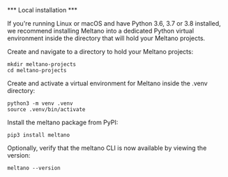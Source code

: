 *** Local installation ***

If you're running Linux or macOS and have Python 3.6, 3.7 or 3.8 installed, we recommend installing Meltano into a dedicated Python virtual environment inside the directory that will hold your Meltano projects.

Create and navigate to a directory to hold your Meltano projects:
```
mkdir meltano-projects
cd meltano-projects
```
Create and activate a virtual environment for Meltano inside the .venv directory:
```
python3 -m venv .venv
source .venv/bin/activate
```
Install the meltano package from PyPI:
```
pip3 install meltano
```
Optionally, verify that the meltano CLI is now available by viewing the version:
```
meltano --version
```
